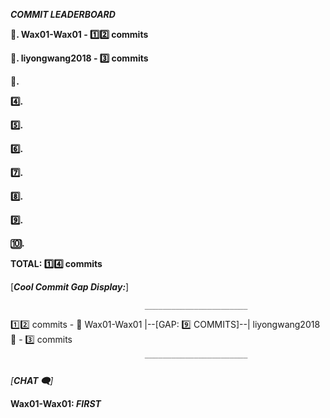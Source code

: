 **_COMMIT LEADERBOARD_**

**🥇. Wax01-Wax01 - 1️⃣2️⃣ commits**

**🥈. liyongwang2018 - 3️⃣ commits**

**🥉.**

**4️⃣.**

**5️⃣.**

**6️⃣.**

**7️⃣.**

**8️⃣.**

**9️⃣.**

**🔟.**

**TOTAL: 1️⃣4️⃣ commits**

[**_Cool Commit Gap Display:_**]

                                  _______________________

1️⃣2️⃣ commits - 🥇 Wax01-Wax01 |--[GAP: 9️⃣ COMMITS]--| liyongwang2018 🥈 - 3️⃣ commits
 
                                  ‾‾‾‾‾‾‾‾‾‾‾‾‾‾‾‾‾‾‾‾‾‾‾

_[**CHAT 🗨️**]_

**Wax01-Wax01: _FIRST_**
